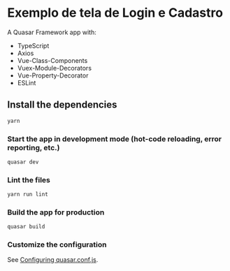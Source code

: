 # Exemplo de tela de Login e Cadastro

A Quasar Framework app with:

- TypeScript
- Axios
- Vue-Class-Components
- Vuex-Module-Decorators
- Vue-Property-Decorator
- ESLint 

## Install the dependencies
```bash
yarn
```

### Start the app in development mode (hot-code reloading, error reporting, etc.)
```bash
quasar dev
```

### Lint the files
```bash
yarn run lint
```

### Build the app for production
```bash
quasar build
```

### Customize the configuration
See [Configuring quasar.conf.js](https://quasar.dev/quasar-cli/quasar-conf-js).
